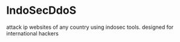 # IndoSecDdoS
attack ip websites of any country using indosec tools. designed for international hackers
